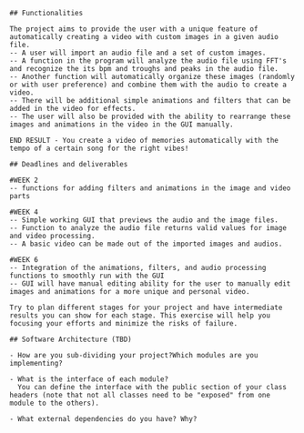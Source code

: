     ## Functionalities

    The project aims to provide the user with a unique feature of automatically creating a video with custom images in a given audio file.
    -- A user will import an audio file and a set of custom images.
    -- A function in the program will analyze the audio file using FFT's and recognize the its bpm and troughs and peaks in the audio file.
    -- Another function will automatically organize these images (randomly or with user preference) and combine them with the audio to create a video.
    -- There will be additional simple animations and filters that can be added in the video for effects.
    -- The user will also be provided with the ability to rearrange these images and animations in the video in the GUI manually.
    
    END RESULT - You create a video of memories automatically with the tempo of a certain song for the right vibes!

    ## Deadlines and deliverables
    
    #WEEK 2
    -- functions for adding filters and animations in the image and video parts

    #WEEK 4
    -- Simple working GUI that previews the audio and the image files.
    -- Function to analyze the audio file returns valid values for image and video processing.
    -- A basic video can be made out of the imported images and audios.
    
    #WEEK 6
    -- Integration of the animations, filters, and audio processing functions to smoothly run with the GUI
    -- GUI will have manual editing ability for the user to manually edit images and animations for a more unique and personal video.

    Try to plan different stages for your project and have intermediate results you can show for each stage. This exercise will help you focusing your efforts and minimize the risks of failure.

    ## Software Architecture (TBD)

    - How are you sub-dividing your project?Which modules are you implementing?

    - What is the interface of each module?
      You can define the interface with the public section of your class headers (note that not all classes need to be "exposed" from one module to the others).

    - What external dependencies do you have? Why?
